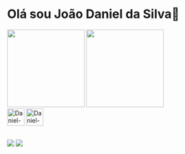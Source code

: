 
<h1>Olá sou João Daniel da Silva👋</h1>
<div style="display:inline_block ">
 <img height="180em" src="https://github-readme-stats.vercel.app/api?username=danieldsv23&show_icons=true&theme=dracula&include_all_commits=true&count_private=true"/>
  <img height="180em" src="https://github-readme-stats.vercel.app/api/top-langs/?username=danieldsv23&layout=compact&langs_count=7&theme=dracula"/>
</div>

<div>
<img aling="center" alt="Daniel-html" heigt="30" width="40"  src="https://cdn.jsdelivr.net/gh/devicons/devicon/icons/html5/html5-original.svg" />
<img aling="center" alt="Daniel-html" heigt="30" width="40"  src="https://cdn.jsdelivr.net/gh/devicons/devicon/icons/css3/css3-original.svg" />
</div>

##


<div>
<a href="www.linkedin.com/in/João-Daniel-Analise-Densenvolvimento-de-Sistemas"><img   src="https://img.shields.io/badge/LinkedIn-0077B5?style=for-the-badge&logo=linkedin&logoColor=white)](www.linkedin.com/in/João-Daniel-Analise-Densenvolvimento-de-Sistemas"/></a>
<a href="https://www.instagram.com/daniel_silva219/"><img   src="https://img.shields.io/badge/Instagram-E4405F?style=for-the-badge&logo=instagram&logoColor=white"/></a>
</div






